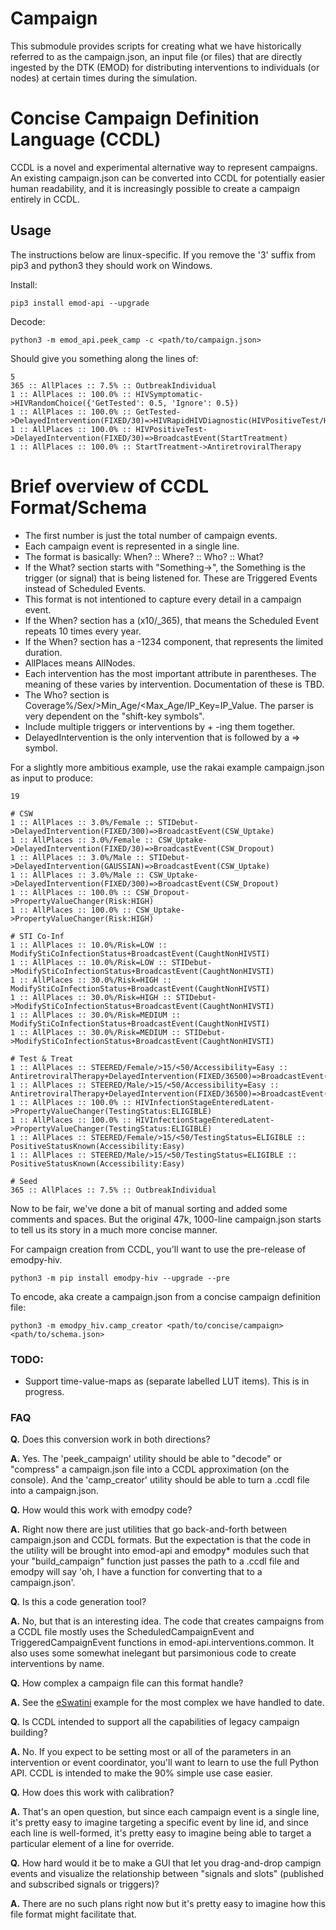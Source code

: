 # Campaign

This submodule provides scripts for creating what we have historically referred to as the campaign.json, an input file (or files) that are directly ingested by the DTK (EMOD) for distributing interventions to individuals (or nodes) at certain times during the simulation.


# Concise Campaign Definition Language (CCDL)

CCDL is a novel and experimental alternative way to represent campaigns. An existing campaign.json can be converted into CCDL for potentially easier human readability, and it is increasingly possible to create a campaign entirely in CCDL.

## Usage

The instructions below are linux-specific. If you remove the '3' suffix from pip3 and python3 they should work on Windows.

Install:
```
pip3 install emod-api --upgrade
```

Decode:
```
python3 -m emod_api.peek_camp -c <path/to/campaign.json>
```

Should give you something along the lines of:

```
5
365 :: AllPlaces :: 7.5% :: OutbreakIndividual
1 :: AllPlaces :: 100.0% :: HIVSymptomatic->HIVRandomChoice({'GetTested': 0.5, 'Ignore': 0.5})
1 :: AllPlaces :: 100.0% :: GetTested->DelayedIntervention(FIXED/30)=>HIVRapidHIVDiagnostic(HIVPositiveTest/HIVNegativeTest)
1 :: AllPlaces :: 100.0% :: HIVPositiveTest->DelayedIntervention(FIXED/30)=>BroadcastEvent(StartTreatment)
1 :: AllPlaces :: 100.0% :: StartTreatment->AntiretroviralTherapy
```
# Brief overview of CCDL Format/Schema
- The first number is just the total number of campaign events.
- Each campaign event is represented in a single line.
- The format is basically: When? :: Where? :: Who? :: What?
- If the What? section starts with "Something->", the Something is the trigger (or signal) that is being listened for. These are Triggered Events instead of Scheduled Events.
- This format is not intentioned to capture every detail in a campaign event.
- If the When? section has a (x10/_365), that means the Scheduled Event repeats 10 times every year.
- If the When? section has a -1234 component, that represents the limited duration.
- AllPlaces means AllNodes. 
- Each intervention has the most important attribute in parentheses. The meaning of these varies by intervention. Documentation of these is TBD.
- The Who? section is Coverage%/Sex/>Min_Age/<Max_Age/IP_Key=IP_Value. The parser is very dependent on the "shift-key symbols".
- Include multiple triggers or interventions by + -ing them together.
- DelayedIntervention is the only intervention that is followed by a => symbol.

For a slightly more ambitious example, use the rakai example campaign.json as input to produce:
```
19

# CSW
1 :: AllPlaces :: 3.0%/Female :: STIDebut->DelayedIntervention(FIXED/300)=>BroadcastEvent(CSW_Uptake)
1 :: AllPlaces :: 3.0%/Female :: CSW_Uptake->DelayedIntervention(FIXED/30)=>BroadcastEvent(CSW_Dropout)
1 :: AllPlaces :: 3.0%/Male :: STIDebut->DelayedIntervention(GAUSSIAN)=>BroadcastEvent(CSW_Uptake)
1 :: AllPlaces :: 3.0%/Male :: CSW_Uptake->DelayedIntervention(FIXED/300)=>BroadcastEvent(CSW_Dropout)
1 :: AllPlaces :: 100.0% :: CSW_Dropout->PropertyValueChanger(Risk:HIGH)
1 :: AllPlaces :: 100.0% :: CSW_Uptake->PropertyValueChanger(Risk:HIGH)

# STI Co-Inf
1 :: AllPlaces :: 10.0%/Risk=LOW :: ModifyStiCoInfectionStatus+BroadcastEvent(CaughtNonHIVSTI)
1 :: AllPlaces :: 10.0%/Risk=LOW :: STIDebut->ModifyStiCoInfectionStatus+BroadcastEvent(CaughtNonHIVSTI)
1 :: AllPlaces :: 30.0%/Risk=HIGH :: ModifyStiCoInfectionStatus+BroadcastEvent(CaughtNonHIVSTI)
1 :: AllPlaces :: 30.0%/Risk=HIGH :: STIDebut->ModifyStiCoInfectionStatus+BroadcastEvent(CaughtNonHIVSTI)
1 :: AllPlaces :: 30.0%/Risk=MEDIUM :: ModifyStiCoInfectionStatus+BroadcastEvent(CaughtNonHIVSTI)
1 :: AllPlaces :: 30.0%/Risk=MEDIUM :: STIDebut->ModifyStiCoInfectionStatus+BroadcastEvent(CaughtNonHIVSTI)

# Test & Treat
1 :: AllPlaces :: STEERED/Female/>15/<50/Accessibility=Easy :: AntiretroviralTherapy+DelayedIntervention(FIXED/36500)=>BroadcastEvent(ARTDropout)
1 :: AllPlaces :: STEERED/Male/>15/<50/Accessibility=Easy :: AntiretroviralTherapy+DelayedIntervention(FIXED/36500)=>BroadcastEvent(ARTDropout)
1 :: AllPlaces :: 100.0% :: HIVInfectionStageEnteredLatent->PropertyValueChanger(TestingStatus:ELIGIBLE)
1 :: AllPlaces :: 100.0% :: HIVInfectionStageEnteredLatent->PropertyValueChanger(TestingStatus:ELIGIBLE)
1 :: AllPlaces :: STEERED/Female/>15/<50/TestingStatus=ELIGIBLE :: PositiveStatusKnown(Accessibility:Easy)
1 :: AllPlaces :: STEERED/Male/>15/<50/TestingStatus=ELIGIBLE :: PositiveStatusKnown(Accessibility:Easy)

# Seed
365 :: AllPlaces :: 7.5% :: OutbreakIndividual
```
Now to be fair, we've done a bit of manual sorting and added some comments and spaces. But the original 47k, 1000-line campaign.json starts to tell us its story in a much more concise manner.

For campaign creation from CCDL, you'll want to use the pre-release of emodpy-hiv.

```
python3 -m pip install emodpy-hiv --upgrade --pre
```

To encode, aka create a campaign.json from a concise campaign definition file:
```
python3 -m emodpy_hiv.camp_creator <path/to/concise/campaign> <path/to/schema.json>
```

### TODO:
- Support time-value-maps as (separate labelled LUT items). This is in progress.

### FAQ
**Q.** Does this conversion work in both directions?

**A.** Yes. The 'peek_campaign' utility should be able to "decode" or "compress" a campaign.json file into a CCDL approximation (on the console). And the 'camp_creator' utility should be able to turn a .ccdl file into a campaign.json.

**Q.** How would this work with emodpy code?

**A.** Right now there are just utilities that go back-and-forth between campaign.json and CCDL formats. But the expectation is that the code in the utility will be brought into emod-api and emodpy* modules such that your "build_campaign" function just passes the path to a .ccdl file and emodpy will say 'oh, I have a function for converting that to a campaign.json'.

**Q.** Is this a code generation tool?

**A.** No, but that is an interesting idea. The code that creates campaigns from a CCDL file mostly uses the ScheduledCampaignEvent and TriggeredCampaignEvent functions in emod-api.interventions.common. It also uses some somewhat inelegant but parsimonious code to create interventions by name.

**Q.** How complex a campaign file can this format handle?

**A.** See the [eSwatini](eswatini.brief) example for the most complex we have handled to date.

**Q.** Is CCDL intended to support all the capabilities of legacy campaign building?

**A.** No. If you expect to be setting most or all of the parameters in an intervention or event coordinator, you'll want to learn to use the full Python API. CCDL is intended to make the 90% simple use case easier.

**Q.** How does this work with calibration?

**A.** That's an open question, but since each campaign event is a single line, it's pretty easy to imagine targeting a specific event by line id, and since each line is well-formed, it's pretty easy to imagine being able to target a particular element of a line for override.

**Q.** How hard would it be to make a GUI that let  you drag-and-drop campign events and visualize the relationship between "signals and slots" (published and subscribed signals or triggers)?

**A.** There are no such plans right now but it's pretty easy to imagine how this file format might facilitate that.
